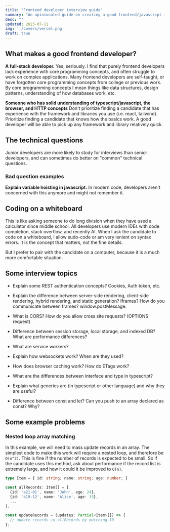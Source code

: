 ```yaml
---
title: "Frontend developer interview guide"
summary: "An opinionated guide on creating a good frontend/javascript interview process. This especially applies to companies with highly complex applications and systems."
desc: ""
updated: 2023-07-11
img: './covers/vercel.png'
draft: true
---
```


## What makes a good frontend developer?

**A full-stack developer.**
Yes, seriously. I find that purely frontend developers lack experience with core programming concepts, and often struggle to work on complex applications. Many frontend developers are self-taught, or have forgotten core programming concepts from college or previous work. By core programming concepts I mean things like data structures, design patterns, understanding of how databases work, etc.

**Someone who has solid understanding of typescript/javascript, the browser, and HTTP concepts**
Don't prioritize finding a candidate that has experience with the framework and libraries you use (i.e. react, tailwind). Prioritize finding a candidate that knows how the basics work. A good developer will be able to pick up any framework and library relatively quick.

## The technical questions

Junior developers are more likely to study for interviews than senior developers, and can sometimes do better on "common" technical questions.

### Bad question examples

**Explain variable hoisting in javascript.**
In modern code, developers aren't concerned with this anymore and might not remember it.

## Coding on a whiteboard

This is like asking someone to do long division when they have used a calculator since middle school. All developers use modern IDEs with code completion, stack overflow, and recently AI. When I ask the candidate to code on a whiteboard, I allow sudo-code or am very lenient on syntax errors. It is the concept that matters, not the fine details.

But I prefer to pair with the candidate on a computer, because it is a much more comfortable situation.

## Some interview topics

* Explain some REST authentication concepts? Cookies, Auth token, etc.
* Explain the difference between server-side rendering, client-side rendering, hybrid rendering, and static generation?
  Iframes? How do you communicate between frames? window.postMessage.
* What is CORS? How do you allow cross site requests? (OPTIONS request)
* Difference between session storage, local storage, and indexed DB? What are performance differences?
* What are service workers?
* Explain how websockets work? When are they used?
* How does browser caching work? How do ETags work?

* What are the differences between interface and type in typescript?
* Explain what generics are (in typescript or other language) and why they are useful?
* Difference between const and let? Can you push to an array declared as const? Why?

## Some example problems

### Nested loop array matching

In this example, we will need to mass update records in an array. The simplest code to make this work will require a nested loop, and therefore be `O(n^2)`. This is fine if the number of records is expected to be small. So if the candidate uses this method, ask about performance if the record list is extremely large, and how it could it be improved to `O(n)`.

```typescript
type Item = { id: string; name: string; age: number; }

const allRecords: Item[] = [
  {id: 'a21-01', name: 'John', age: 24},
  {id: 'a19-12', name: 'Alice', age: 33},
  ...
];

const updateRecords = (updates: Partial<Item>[]) => {
  // update records in allRecords by matching ID
};
```
